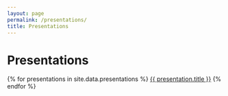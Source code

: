 ```yaml
---
layout: page
permalink: /presentations/
title: Presentations 
---
```


# Presentations

{% for presentations in site.data.presentations %}
<a href="{{ presentation.revealjs }}">{{ presentation.title }}</a>
{% endfor %}



